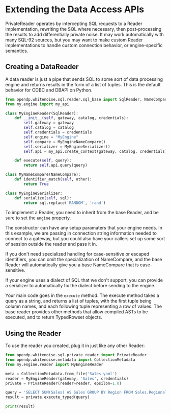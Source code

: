 # Extending the Data Access APIs

PrivateReader operates by intercepting SQL requests to a Reader implementation,
rewriting the SQL where necessary, then post-processing the results to add
differentially private noise.  It may work automatically with many SQL-92
sources, but you may want to make custom Reader implementations to handle
custom connection behavior, or engine-specific semantics.

## Creating a DataReader

A data reader is just a pipe that sends SQL to some sort of data processing
engine and returns results in the form of a list of tuples.  This is the
default behavior for ODBC and DBAPI on Python.

```python
from opendp.whitenoise.sql.reader.sql_base import SqlReader, NameCompare
from my.engine import my_api

class MyEngineReader(SqlReader):
    def __init__(self, gateway, catalog, credentials):
        self.gateway = gateway
        self.catalog = catalog
        self.credentials = credentials
        self.engine = "MyEngine"
        self.compare = MyEngineNameCompare()
        self.serializer = MyEngineSerializer()
        self.api = my_api.create_context(gateway, catalog, credentials)

    def execute(self, query):
        return self.api.query(query)

class MyNameCompare(NameCompare):
    def identifier_match(self, other):
        return True

class MyEngineSerializer:
    def serialize(self, sql):
        return sql.replace('RANDOM', 'rand')
```

To implement a Reader, you need to inherit from the base Reader, and be sure to set the `engine` property.

The constructor can have any setup paramaters that your engine needs.  In this example, we are passing in connection string information needed to connect to a gateway, but you could also have your callers set up some sort of session outside the reader and pass it in.

If you don't need specialized handling for case-sensitive or escaped identifiers, you can omit the specialization of NameCompare, and the base Reader will automatically give you a base NameCompare that is case-sensitive.

If your engine uses a dialect of SQL that we don't support, you can provide a serializer to automatically fix the dialect before sending to the engine.

Your main code goes in the `execute` method.  The execute method takes a query as a string, and returns a list of tuples, with the first tuple being column names, and each following tuple representing a row of values.  The base reader provides other methods that allow compiled ASTs to be executed, and to return TypedRowset objects.

## Using the Reader

To use the reader you created, plug it in just like any other Reader:

```python
from opendp.whitenoise.sql.private_reader import PrivateReader
from opendp.whitenoise.metadata import CollectionMetadata
from my.engine.reader import MyEngineReader

meta = CollectionMetadata.from_file('Sales.yaml')
reader = MyEngineReader(gateway, 'Sales', credentials)
private = PrivateReader(reader=reader, epsilon=1.0)

query = 'SELECT SUM(Sales) AS Sales GROUP BY Region FROM Sales.RegionalSales'
result = private.execute_typed(query)

print(result)
```

